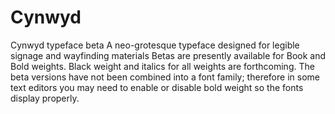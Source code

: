 # Cynwyd
Cynwyd typeface beta
A neo-grotesque typeface designed for legible signage and wayfinding materials
Betas are presently available for Book and Bold weights. Black weight and italics for all weights are forthcoming.
The beta versions have not been combined into a font family; therefore in some text editors you may need to enable or disable bold weight so the fonts display properly.
